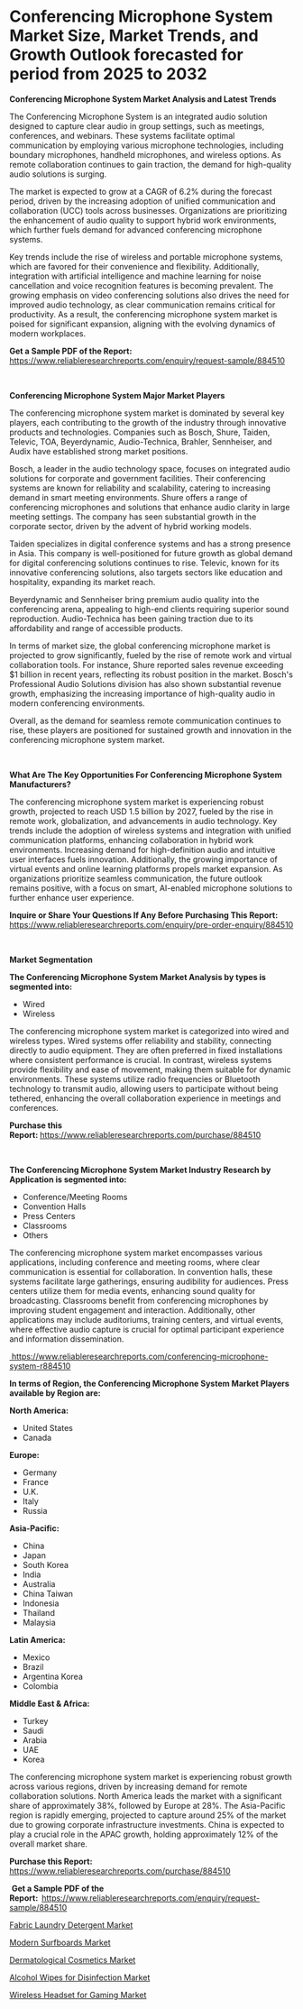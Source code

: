 <p><h1>Conferencing Microphone System Market Size, Market Trends, and Growth Outlook forecasted for period from 2025 to 2032</h1></p><p><strong>Conferencing Microphone System Market Analysis and Latest Trends</strong></p>
<p><p>The Conferencing Microphone System is an integrated audio solution designed to capture clear audio in group settings, such as meetings, conferences, and webinars. These systems facilitate optimal communication by employing various microphone technologies, including boundary microphones, handheld microphones, and wireless options. As remote collaboration continues to gain traction, the demand for high-quality audio solutions is surging.</p><p>The market is expected to grow at a CAGR of 6.2% during the forecast period, driven by the increasing adoption of unified communication and collaboration (UCC) tools across businesses. Organizations are prioritizing the enhancement of audio quality to support hybrid work environments, which further fuels demand for advanced conferencing microphone systems.</p><p>Key trends include the rise of wireless and portable microphone systems, which are favored for their convenience and flexibility. Additionally, integration with artificial intelligence and machine learning for noise cancellation and voice recognition features is becoming prevalent. The growing emphasis on video conferencing solutions also drives the need for improved audio technology, as clear communication remains critical for productivity. As a result, the conferencing microphone system market is poised for significant expansion, aligning with the evolving dynamics of modern workplaces.</p></p>
<p><strong>Get a Sample PDF of the Report:&nbsp;</strong> <a href="https://www.reliableresearchreports.com/enquiry/request-sample/884510?utm_campaign=48&utm_medium=2&utm_source=Github&utm_content=ia&utm_term=07022025&utm_id=conferencing-microphone-system">https://www.reliableresearchreports.com/enquiry/request-sample/884510</a></p>
<p>&nbsp;</p>
<p><strong>Conferencing Microphone System Major Market Players</strong></p>
<p><p>The conferencing microphone system market is dominated by several key players, each contributing to the growth of the industry through innovative products and technologies. Companies such as Bosch, Shure, Taiden, Televic, TOA, Beyerdynamic, Audio-Technica, Brahler, Sennheiser, and Audix have established strong market positions.</p><p>Bosch, a leader in the audio technology space, focuses on integrated audio solutions for corporate and government facilities. Their conferencing systems are known for reliability and scalability, catering to increasing demand in smart meeting environments. Shure offers a range of conferencing microphones and solutions that enhance audio clarity in large meeting settings. The company has seen substantial growth in the corporate sector, driven by the advent of hybrid working models.</p><p>Taiden specializes in digital conference systems and has a strong presence in Asia. This company is well-positioned for future growth as global demand for digital conferencing solutions continues to rise. Televic, known for its innovative conferencing solutions, also targets sectors like education and hospitality, expanding its market reach.</p><p>Beyerdynamic and Sennheiser bring premium audio quality into the conferencing arena, appealing to high-end clients requiring superior sound reproduction. Audio-Technica has been gaining traction due to its affordability and range of accessible products.</p><p>In terms of market size, the global conferencing microphone market is projected to grow significantly, fueled by the rise of remote work and virtual collaboration tools. For instance, Shure reported sales revenue exceeding $1 billion in recent years, reflecting its robust position in the market. Bosch's Professional Audio Solutions division has also shown substantial revenue growth, emphasizing the increasing importance of high-quality audio in modern conferencing environments.</p><p>Overall, as the demand for seamless remote communication continues to rise, these players are positioned for sustained growth and innovation in the conferencing microphone system market.</p></p>
<p>&nbsp;</p>
<p><strong>What Are The Key Opportunities For Conferencing Microphone System Manufacturers?</strong></p>
<p><p>The conferencing microphone system market is experiencing robust growth, projected to reach USD 1.5 billion by 2027, fueled by the rise in remote work, globalization, and advancements in audio technology. Key trends include the adoption of wireless systems and integration with unified communication platforms, enhancing collaboration in hybrid work environments. Increasing demand for high-definition audio and intuitive user interfaces fuels innovation. Additionally, the growing importance of virtual events and online learning platforms propels market expansion. As organizations prioritize seamless communication, the future outlook remains positive, with a focus on smart, AI-enabled microphone solutions to further enhance user experience.</p></p>
<p><strong>Inquire or Share Your Questions If Any Before Purchasing This Report:</strong> <a href="https://www.reliableresearchreports.com/enquiry/pre-order-enquiry/884510?utm_campaign=48&utm_medium=2&utm_source=Github&utm_content=ia&utm_term=07022025&utm_id=conferencing-microphone-system">https://www.reliableresearchreports.com/enquiry/pre-order-enquiry/884510</a></p>
<p>&nbsp;</p>
<p><strong>Market Segmentation</strong></p>
<p><strong>The Conferencing Microphone System Market Analysis by types is segmented into:</strong></p>
<p><ul><li>Wired</li><li>Wireless</li></ul></p>
<p><p>The conferencing microphone system market is categorized into wired and wireless types. Wired systems offer reliability and stability, connecting directly to audio equipment. They are often preferred in fixed installations where consistent performance is crucial. In contrast, wireless systems provide flexibility and ease of movement, making them suitable for dynamic environments. These systems utilize radio frequencies or Bluetooth technology to transmit audio, allowing users to participate without being tethered, enhancing the overall collaboration experience in meetings and conferences.</p></p>
<p><strong>Purchase this Report:&nbsp;</strong><a href="https://www.reliableresearchreports.com/purchase/884510?utm_campaign=48&utm_medium=2&utm_source=Github&utm_content=ia&utm_term=07022025&utm_id=conferencing-microphone-system">https://www.reliableresearchreports.com/purchase/884510</a></p>
<p>&nbsp;</p>
<p><strong>The Conferencing Microphone System Market Industry Research by Application is segmented into:</strong></p>
<p><ul><li>Conference/Meeting Rooms</li><li>Convention Halls</li><li>Press Centers</li><li>Classrooms</li><li>Others</li></ul></p>
<p><p>The conferencing microphone system market encompasses various applications, including conference and meeting rooms, where clear communication is essential for collaboration. In convention halls, these systems facilitate large gatherings, ensuring audibility for audiences. Press centers utilize them for media events, enhancing sound quality for broadcasting. Classrooms benefit from conferencing microphones by improving student engagement and interaction. Additionally, other applications may include auditoriums, training centers, and virtual events, where effective audio capture is crucial for optimal participant experience and information dissemination.</p></p>
<p><a href="https://www.reliableresearchreports.com/conferencing-microphone-system-r884510?utm_campaign=48&utm_medium=2&utm_source=Github&utm_content=ia&utm_term=07022025&utm_id=conferencing-microphone-system">&nbsp;https://www.reliableresearchreports.com/conferencing-microphone-system-r884510</a></p>
<p><strong>In terms of Region, the Conferencing Microphone System Market Players available by Region are:</strong></p>
<p>
    <p> <strong> North America: </strong>
        <ul>
            <li>United States</li>
            <li>Canada</li>
        </ul>
        </p> 
    <p> <strong> Europe: </strong>
        <ul>
            <li>Germany</li>
            <li>France</li>
            <li>U.K.</li>
            <li>Italy</li>
            <li>Russia</li>
        </ul>
        </p> 
    <p> <strong> Asia-Pacific: </strong>
        <ul>
            <li>China</li>
            <li>Japan</li>
            <li>South Korea</li>
            <li>India</li>
            <li>Australia</li>
            <li>China Taiwan</li>
            <li>Indonesia</li>
            <li>Thailand</li>
            <li>Malaysia</li>
        </ul>
        </p> 
    <p> <strong> Latin America: </strong>
        <ul>
            <li>Mexico</li>
            <li>Brazil</li>
            <li>Argentina Korea</li>
            <li>Colombia</li>
        </ul>
        </p> 
    <p> <strong> Middle East & Africa: </strong>
        <ul>
            <li>Turkey</li>
            <li>Saudi</li>
            <li>Arabia</li>
            <li>UAE</li>
            <li>Korea</li>
        </ul>
    </p>
    </p>
<p><p>The conferencing microphone system market is experiencing robust growth across various regions, driven by increasing demand for remote collaboration solutions. North America leads the market with a significant share of approximately 38%, followed by Europe at 28%. The Asia-Pacific region is rapidly emerging, projected to capture around 25% of the market due to growing corporate infrastructure investments. China is expected to play a crucial role in the APAC growth, holding approximately 12% of the overall market share.</p></p>
<p><strong>Purchase this Report: </strong><a href="https://www.reliableresearchreports.com/purchase/884510?utm_campaign=48&utm_medium=2&utm_source=Github&utm_content=ia&utm_term=07022025&utm_id=conferencing-microphone-system">https://www.reliableresearchreports.com/purchase/884510</a></p>
<p>&nbsp;<strong>Get a Sample PDF of the Report:&nbsp;&nbsp;</strong><a href="https://www.reliableresearchreports.com/enquiry/request-sample/884510?utm_campaign=48&utm_medium=2&utm_source=Github&utm_content=ia&utm_term=07022025&utm_id=conferencing-microphone-system">https://www.reliableresearchreports.com/enquiry/request-sample/884510</a></p>
<p><strong></strong></p>
<p><p><a href="https://github.com/ivetasyizhi/Market-Research-Report-List-1/blob/main/fabric-laundry-detergent-market.md?utm_campaign=48&utm_medium=2&utm_source=Github&utm_content=ia&utm_term=07022025&utm_id=conferencing-microphone-system">Fabric Laundry Detergent Market</a></p><p><a href="https://github.com/aistraasinyo/Market-Research-Report-List-1/blob/main/modern-surfboards-market.md?utm_campaign=48&utm_medium=2&utm_source=Github&utm_content=ia&utm_term=07022025&utm_id=conferencing-microphone-system">Modern Surfboards Market</a></p><p><a href="https://github.com/penecorodz74/Market-Research-Report-List-1/blob/main/dermatological-cosmetics-market.md?utm_campaign=48&utm_medium=2&utm_source=Github&utm_content=ia&utm_term=07022025&utm_id=conferencing-microphone-system">Dermatological Cosmetics Market</a></p><p><a href="https://github.com/boysabotzoc/Market-Research-Report-List-1/blob/main/alcohol-wipes-for-disinfection-market.md?utm_campaign=48&utm_medium=2&utm_source=Github&utm_content=ia&utm_term=07022025&utm_id=conferencing-microphone-system">Alcohol Wipes for Disinfection Market</a></p><p><a href="https://github.com/sadimsamid/Market-Research-Report-List-1/blob/main/wireless-headset-for-gaming-market.md?utm_campaign=48&utm_medium=2&utm_source=Github&utm_content=ia&utm_term=07022025&utm_id=conferencing-microphone-system">Wireless Headset for Gaming Market</a></p></p>